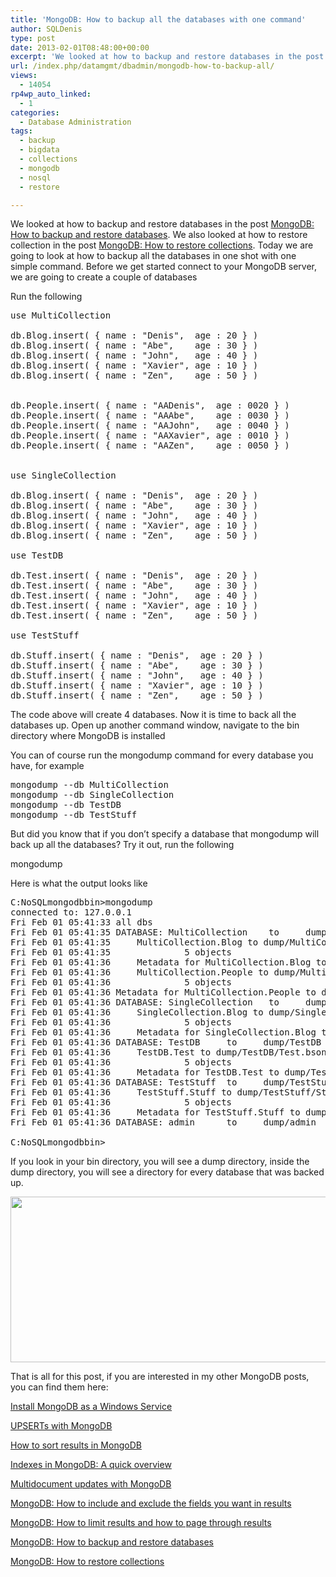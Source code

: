 ```yaml
---
title: 'MongoDB: How to backup all the databases with one command'
author: SQLDenis
type: post
date: 2013-02-01T08:48:00+00:00
excerpt: 'We looked at how to backup and restore databases in the post MongoDB: How to backup and restore databases. We also looked at how to restore collection in the post MongoDB: How to restore collections. Today we are going to look at how to backup all the d&hellip;'
url: /index.php/datamgmt/dbadmin/mongodb-how-to-backup-all/
views:
  - 14054
rp4wp_auto_linked:
  - 1
categories:
  - Database Administration
tags:
  - backup
  - bigdata
  - collections
  - mongodb
  - nosql
  - restore

---
```

We looked at how to backup and restore databases in the post [MongoDB: How to backup and restore databases][1]. We also looked at how to restore collection in the post [MongoDB: How to restore collections][2]. Today we are going to look at how to backup all the databases in one shot with one simple command. Before we get started connect to your MongoDB server, we are going to create a couple of databases

Run the following

<pre>use MultiCollection

db.Blog.insert( { name : "Denis",  age : 20 } )
db.Blog.insert( { name : "Abe",    age : 30 } )
db.Blog.insert( { name : "John",   age : 40 } )
db.Blog.insert( { name : "Xavier", age : 10 } )
db.Blog.insert( { name : "Zen",    age : 50 } )


db.People.insert( { name : "AADenis",  age : 0020 } )
db.People.insert( { name : "AAAbe",    age : 0030 } )
db.People.insert( { name : "AAJohn",   age : 0040 } )
db.People.insert( { name : "AAXavier", age : 0010 } )
db.People.insert( { name : "AAZen",    age : 0050 } )


use SingleCollection

db.Blog.insert( { name : "Denis",  age : 20 } )
db.Blog.insert( { name : "Abe",    age : 30 } )
db.Blog.insert( { name : "John",   age : 40 } )
db.Blog.insert( { name : "Xavier", age : 10 } )
db.Blog.insert( { name : "Zen",    age : 50 } )

use TestDB

db.Test.insert( { name : "Denis",  age : 20 } )
db.Test.insert( { name : "Abe",    age : 30 } )
db.Test.insert( { name : "John",   age : 40 } )
db.Test.insert( { name : "Xavier", age : 10 } )
db.Test.insert( { name : "Zen",    age : 50 } )

use TestStuff

db.Stuff.insert( { name : "Denis",  age : 20 } )
db.Stuff.insert( { name : "Abe",    age : 30 } )
db.Stuff.insert( { name : "John",   age : 40 } )
db.Stuff.insert( { name : "Xavier", age : 10 } )
db.Stuff.insert( { name : "Zen",    age : 50 } )</pre>

The code above will create 4 databases. Now it is time to back all the databases up. Open up another command window, navigate to the bin directory where MongoDB is installed

You can of course run the mongodump command for every database you have, for example

<pre>mongodump --db MultiCollection
mongodump --db SingleCollection
mongodump --db TestDB
mongodump --db TestStuff</pre>

But did you know that if you don&#8217;t specify a database that mongodump will back up all the databases? Try it out, run the following

mongodump 

Here is what the output looks like

<pre>C:NoSQLmongodbbin&gt;mongodump
connected to: 127.0.0.1
Fri Feb 01 05:41:33 all dbs
Fri Feb 01 05:41:35 DATABASE: MultiCollection    to     dump/MultiCollection
Fri Feb 01 05:41:35     MultiCollection.Blog to dump/MultiCollection/Blog.bson
Fri Feb 01 05:41:35              5 objects
Fri Feb 01 05:41:36     Metadata for MultiCollection.Blog to dump/MultiCollection/Blog.metadata.json
Fri Feb 01 05:41:36     MultiCollection.People to dump/MultiCollection/People.bson
Fri Feb 01 05:41:36              5 objects
Fri Feb 01 05:41:36 Metadata for MultiCollection.People to dump/MultiCollection/People.metadata.json
Fri Feb 01 05:41:36 DATABASE: SingleCollection   to     dump/SingleCollection
Fri Feb 01 05:41:36     SingleCollection.Blog to dump/SingleCollection/Blog.bson
Fri Feb 01 05:41:36              5 objects
Fri Feb 01 05:41:36     Metadata for SingleCollection.Blog to dump/SingleCollection/Blog.metadata.json
Fri Feb 01 05:41:36 DATABASE: TestDB     to     dump/TestDB
Fri Feb 01 05:41:36     TestDB.Test to dump/TestDB/Test.bson
Fri Feb 01 05:41:36              5 objects
Fri Feb 01 05:41:36     Metadata for TestDB.Test to dump/TestDB/Test.metadata.json
Fri Feb 01 05:41:36 DATABASE: TestStuff  to     dump/TestStuff
Fri Feb 01 05:41:36     TestStuff.Stuff to dump/TestStuff/Stuff.bson
Fri Feb 01 05:41:36              5 objects
Fri Feb 01 05:41:36     Metadata for TestStuff.Stuff to dump/TestStuff/Stuff.metadata.json
Fri Feb 01 05:41:36 DATABASE: admin      to     dump/admin

C:NoSQLmongodbbin&gt;</pre>

If you look in your bin directory, you will see a dump directory, inside the dump directory, you will see a directory for every database that was backed up.

<div class="image_block">
  <a href="/wp-content/uploads/blogs/DataMgmt/Denis/MultiDBackupMongoDB.PNG?mtime=1359714862"><img alt="" src="/wp-content/uploads/blogs/DataMgmt/Denis/MultiDBackupMongoDB.PNG?mtime=1359714862" width="640" height="265" /></a>
</div>

That is all for this post, if you are interested in my other MongoDB posts, you can find them here:
  
[Install MongoDB as a Windows Service][3]
  
[UPSERTs with MongoDB][4]
  
[How to sort results in MongoDB][5]
  
[Indexes in MongoDB: A quick overview][6]
  
[Multidocument updates with MongoDB][7]
  
[MongoDB: How to include and exclude the fields you want in results][8]
  
[MongoDB: How to limit results and how to page through results][9]
  
[MongoDB: How to backup and restore databases][1]
  
[MongoDB: How to restore collections][2]

 [1]: /index.php/DataMgmt/DBAdmin/MSSQLServerAdmin/mongodb-backup-and-restore-databases
 [2]: /index.php/DataMgmt/DBAdmin/mongodb-how-to-restore-collections
 [3]: /index.php/DataMgmt/DBProgramming/creating-mongodb-as-a-service
 [4]: /index.php/DataMgmt/DBProgramming/doing-upserts-in-mongodb
 [5]: /index.php/DataMgmt/DBProgramming/mongodb-how-to-sort-results
 [6]: /index.php/DataMgmt/DBProgramming/indexes-in-mongodb
 [7]: /index.php/DataMgmt/DBProgramming/multidocument-updates-with-mongodb
 [8]: /index.php/DataMgmt/DBProgramming/mongodb-how-to-include-and
 [9]: /index.php/DataMgmt/DBAdmin/MSSQLServerAdmin/mongodb-how-to-limit-results